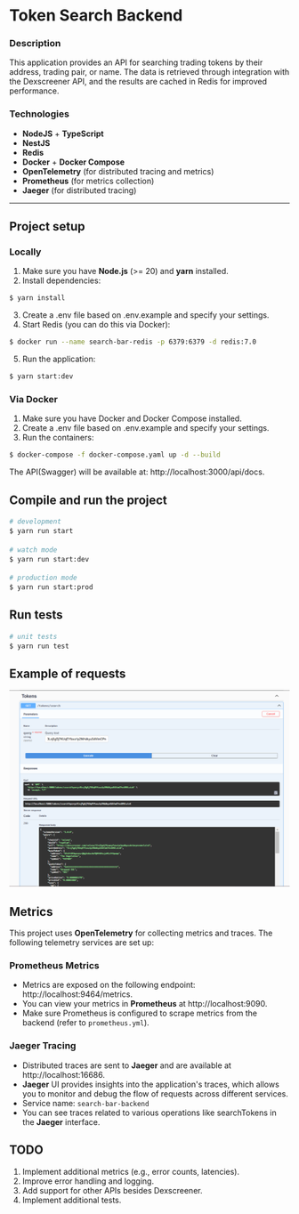 # Token Search Backend

### Description

This application provides an API for searching trading tokens by their address, trading pair, or name.
The data is retrieved through integration with the Dexscreener API, and the results are cached in Redis for improved performance.

### Technologies

- **NodeJS** + **TypeScript**
- **NestJS**
- **Redis**
- **Docker** + **Docker Compose**
- **OpenTelemetry** (for distributed tracing and metrics)
- **Prometheus** (for metrics collection)
- **Jaeger** (for distributed tracing)

---

## Project setup

### Locally

1. Make sure you have **Node.js** (>= 20) and **yarn** installed.
2. Install dependencies:

```bash
$ yarn install
```

3. Create a .env file based on .env.example and specify your settings.
4. Start Redis (you can do this via Docker):

```bash
$ docker run --name search-bar-redis -p 6379:6379 -d redis:7.0
```

5. Run the application:

```bash
$ yarn start:dev
```

### Via Docker

1. Make sure you have Docker and Docker Compose installed.
2. Create a .env file based on .env.example and specify your settings.
3. Run the containers:

```bash
$ docker-compose -f docker-compose.yaml up -d --build
```

The API(Swagger) will be available at: http://localhost:3000/api/docs.

## Compile and run the project

```bash
# development
$ yarn run start

# watch mode
$ yarn run start:dev

# production mode
$ yarn run start:prod
```

## Run tests

```bash
# unit tests
$ yarn run test
```

## Example of requests

![alt text](swagger_example.png)

## Metrics

This project uses **OpenTelemetry** for collecting metrics and traces. The following telemetry services are set up:

### Prometheus Metrics

- Metrics are exposed on the following endpoint: http://localhost:9464/metrics.
- You can view your metrics in **Prometheus** at http://localhost:9090.
- Make sure Prometheus is configured to scrape metrics from the backend (refer to `prometheus.yml`).

### Jaeger Tracing

- Distributed traces are sent to **Jaeger** and are available at http://localhost:16686.
- **Jaeger** UI provides insights into the application's traces, which allows you to monitor and debug the flow of requests across different services.
- Service name: `search-bar-backend`
- You can see traces related to various operations like searchTokens in the **Jaeger** interface.

## TODO

1. Implement additional metrics (e.g., error counts, latencies).
2. Improve error handling and logging.
3. Add support for other APIs besides Dexscreener.
4. Implement additional tests.
